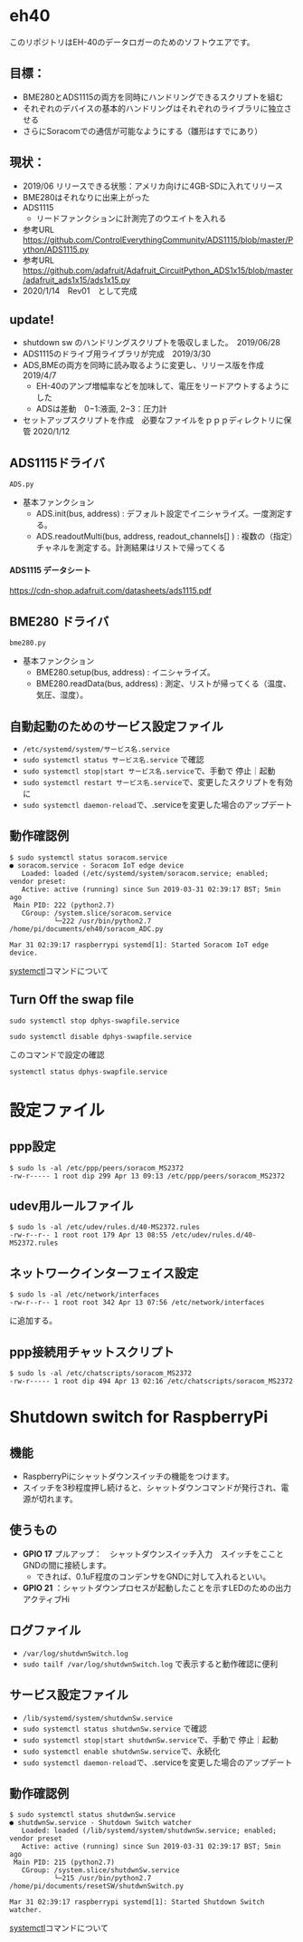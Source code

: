 # eh40
このリポジトリはEH-40のデータロガーのためのソフトウエアです。

## 目標：
- BME280とADS1115の両方を同時にハンドリングできるスクリプトを組む
- それぞれのデバイスの基本的ハンドリングはそれぞれのライブラリに独立させる
- さらにSoracomでの通信が可能なようにする（雛形はすでにあり）

## 現状：
- 2019/06 リリースできる状態：アメリカ向けに4GB-SDに入れてリリース
- BME280はそれなりに出来上がった
- ADS1115
  - リードファンクションに計測完了のウエイトを入れる
- 参考URL　https://github.com/ControlEverythingCommunity/ADS1115/blob/master/Python/ADS1115.py
- 参考URL　https://github.com/adafruit/Adafruit_CircuitPython_ADS1x15/blob/master/adafruit_ads1x15/ads1x15.py
- 2020/1/14　Rev01　として完成

## update!
- shutdown sw のハンドリングスクリプトを吸収しました。　2019/06/28
- ADS1115のドライブ用ライブラリが完成　2019/3/30
- ADS,BMEの両方を同時に読み取るように変更し、リリース版を作成  2019/4/7
  - EH-40のアンプ増幅率などを加味して、電圧をリードアウトするようにした
  - ADSは差動　0−1:液面, 2−3：圧力計　
- セットアップスクリプトを作成　必要なファイルをｐｐｐディレクトリに保管 2020/1/12

## ADS1115ドライバ　
`ADS.py`
- 基本ファンクション
	- ADS.init(bus, address) : デフォルト設定でイニシャライズ。一度測定する。
	- ADS.readoutMulti(bus, address, readout_channels[] ) : 複数の（指定）チャネルを測定する。計測結果はリストで帰ってくる

#### ADS1115 データシート
https://cdn-shop.adafruit.com/datasheets/ads1115.pdf

## BME280 ドライバ
`bme280.py`
- 基本ファンクション
	- BME280.setup(bus, address) : イニシャライズ。
	- BME280.readData(bus, address) : 測定、リストが帰ってくる（温度、気圧、湿度）。


## 自動起動のためのサービス設定ファイル
- `/etc/systemd/system/サービス名.service`
- `sudo systemctl status サービス名.service` で確認
- `sudo systemctl stop|start サービス名.service`で、手動で 停止｜起動
- `sudo systemctl restart サービス名.service`で、変更したスクリプトを有効に
- `sudo systemctl daemon-reload`で、.serviceを変更した場合のアップデート

## 動作確認例
```
$ sudo systemctl status soracom.service
● soracom.service - Soracom IoT edge device
   Loaded: loaded (/etc/systemd/system/soracom.service; enabled; vendor preset:
   Active: active (running) since Sun 2019-03-31 02:39:17 BST; 5min ago
 Main PID: 222 (python2.7)
   CGroup: /system.slice/soracom.service
           └─222 /usr/bin/python2.7 /home/pi/documents/eh40/soracom_ADC.py

Mar 31 02:39:17 raspberrypi systemd[1]: Started Soracom IoT edge device.
```

[systemctl](https://qiita.com/sinsengumi/items/24d726ec6c761fc75cc9)コマンドについて

## Turn Off the swap file

`sudo systemctl stop dphys-swapfile.service`

`sudo systemctl disable dphys-swapfile.service`

このコマンドで設定の確認

`systemctl status dphys-swapfile.service`


# 設定ファイル

## ppp設定

```
$ sudo ls -al /etc/ppp/peers/soracom_MS2372
-rw-r----- 1 root dip 299 Apr 13 09:13 /etc/ppp/peers/soracom_MS2372
```

## udev用ルールファイル

```
$ sudo ls -al /etc/udev/rules.d/40-MS2372.rules
-rw-r--r-- 1 root root 179 Apr 13 08:55 /etc/udev/rules.d/40-MS2372.rules
```

## ネットワークインターフェイス設定

```
$ sudo ls -al /etc/network/interfaces
-rw-r--r-- 1 root root 342 Apr 13 07:56 /etc/network/interfaces
```
に追加する。

## ppp接続用チャットスクリプト

```
$ sudo ls -al /etc/chatscripts/soracom_MS2372
-rw-r----- 1 root dip 494 Apr 13 02:16 /etc/chatscripts/soracom_MS2372
```


# Shutdown switch for RaspberryPi

## 機能
- RaspberryPiにシャットダウンスイッチの機能をつけます。
- スイッチを3秒程度押し続けると、シャットダウンコマンドが発行され、電源が切れます。

## 使うもの
- __GPIO 17__ プルアップ：　シャットダウンスイッチ入力　スイッチをこことGNDの間に接続します。
  - できれば、0.1uF程度のコンデンサをGNDに対して入れるといい。
- __GPIO 21__ ：シャットダウンプロセスが起動したことを示すLEDのための出力　アクティブHi

## ログファイル
- `/var/log/shutdwnSwitch.log`
- `sudo tailf /var/log/shutdwnSwitch.log` で表示すると動作確認に便利

## サービス設定ファイル
- `/lib/systemd/system/shutdwnSw.service`
- `sudo systemctl status shutdwnSw.service` で確認
- `sudo systemctl stop|start shutdwnSw.service`で、手動で 停止｜起動
- `sudo systemctl enable shutdwnSw.service`で、永続化
- `sudo systemctl daemon-reload`で、.serviceを変更した場合のアップデート


## 動作確認例
```
$ sudo systemctl status shutdwnSw.service
● shutdwnSw.service - Shutdown Switch watcher
   Loaded: loaded (/lib/systemd/system/shutdwnSw.service; enabled; vendor preset
   Active: active (running) since Sun 2019-03-31 02:39:17 BST; 5min ago
 Main PID: 215 (python2.7)
   CGroup: /system.slice/shutdwnSw.service
           └─215 /usr/bin/python2.7 /home/pi/documents/resetSW/shutdwnSwitch.py

Mar 31 02:39:17 raspberrypi systemd[1]: Started Shutdown Switch watcher.
```

[systemctl](https://qiita.com/sinsengumi/items/24d726ec6c761fc75cc9)コマンドについて
